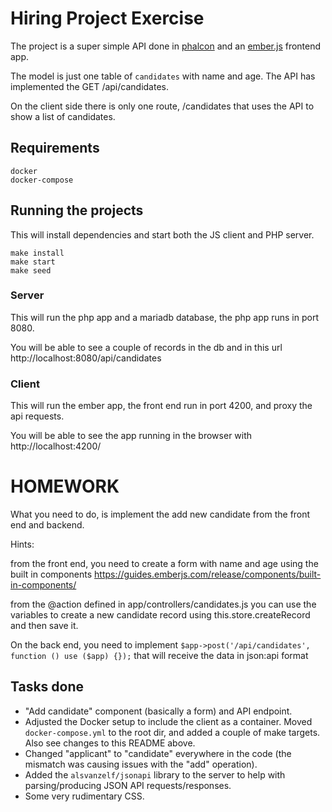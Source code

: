 Hiring Project Exercise
=======================

The project is a super simple API done in [phalcon](https://phalcon.io/en-us)
and an [ember.js](https://emberjs.com/) frontend app.

The model is just one table of `candidates` with name and age.
The API has implemented the GET /api/candidates.

On the client side there is only one route, /candidates
that uses the API to show a list of candidates.

## Requirements
```
docker
docker-compose
```
## Running the projects

This will install dependencies and start both the JS client and PHP server.
```
make install
make start
make seed
```

### Server

This will run the php app and a mariadb database, the php app runs in port 8080.

You will be able to see a couple of records in the db and in this url http://localhost:8080/api/candidates

### Client

This will run the ember app, the front end run in port 4200, and proxy the api requests.

You will be able to see the app running in the browser with http://localhost:4200/

# HOMEWORK

What you need to do, is implement the add new candidate from the front end and backend.

Hints:

from the front end, you need to create a form with name and age using the built in components
https://guides.emberjs.com/release/components/built-in-components/

from the @action defined in app/controllers/candidates.js you can use the variables to create
a new candidate record using this.store.createRecord and then save it.

On the back end, you need to implement `$app->post('/api/candidates', function () use ($app) {});` that will receive the data
in json:api format 

## Tasks done

- "Add candidate" component (basically a form) and API endpoint.
- Adjusted the Docker setup to include the client as a container. Moved `docker-compose.yml` to the root dir, and added
  a couple of make targets. Also see changes to this README above.
- Changed "applicant" to "candidate" everywhere in the code (the mismatch was causing issues with the "add" operation).
- Added the `alsvanzelf/jsonapi` library to the server to help with parsing/producing JSON API requests/responses.
- Some very rudimentary CSS.
